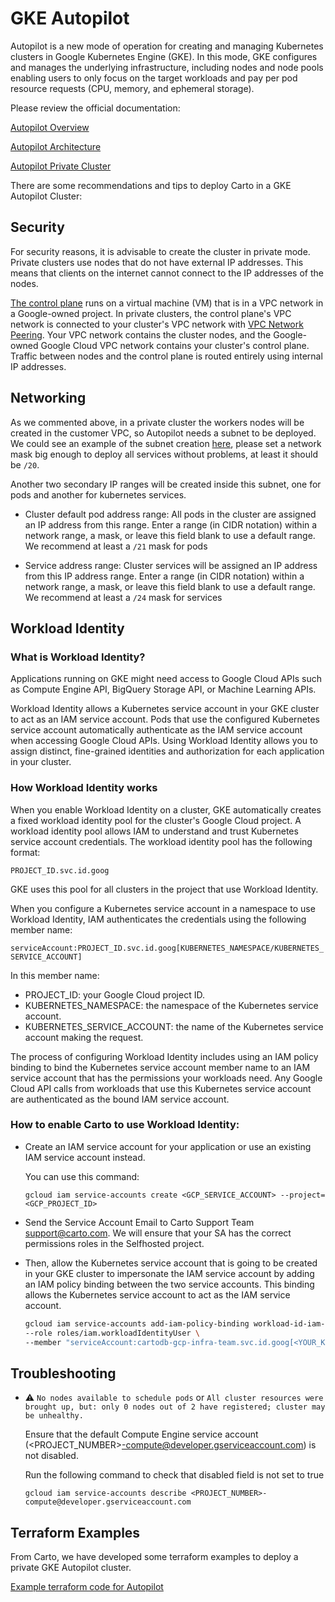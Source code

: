 # GKE Autopilot

Autopilot is a new mode of operation for creating and managing Kubernetes clusters in Google Kubernetes Engine (GKE). In this mode, GKE configures and manages the underlying infrastructure, including nodes and node pools enabling users to only focus on the target workloads and pay per pod resource requests (CPU, memory, and ephemeral storage).

Please review the official documentation:

[Autopilot Overview](https://cloud.google.com/kubernetes-engine/docs/concepts/autopilot-overview)

[Autopilot Architecture](https://cloud.google.com/kubernetes-engine/docs/concepts/autopilot-architecture)

[Autopilot Private Cluster](https://cloud.google.com/kubernetes-engine/docs/concepts/private-cluster-concept)

There are some recommendations and tips to deploy Carto in a GKE Autopilot Cluster:

## Security

For security reasons, it is advisable to create the cluster in private mode. Private clusters use nodes that do not have external IP addresses. This means that clients on the internet cannot connect to the IP addresses of the nodes.

[The control plane](https://cloud.google.com/kubernetes-engine/docs/concepts/private-cluster-concept#the_control_plane_in_private_clusters) runs on a virtual machine (VM) that is in a VPC network in a Google-owned project. In private clusters, the control plane's VPC network is connected to your cluster's VPC network with [VPC Network Peering](https://cloud.google.com/vpc/docs/vpc-peering). Your VPC network contains the cluster nodes, and the Google-owned Google Cloud VPC network contains your cluster's control plane. Traffic between nodes and the control plane is routed entirely using internal IP addresses.

## Networking

As we commented above, in a private cluster the workers nodes will be created in the customer VPC, so Autopilot needs a subnet to be deployed. We could see an example of the subnet creation [here](#terraform-examples), please set a network mask big enough to deploy all services without problems, at least it should be `/20`.

Another two secondary IP ranges will be created inside this subnet, one for pods and another for kubernetes services.

- Cluster default pod address range: All pods in the cluster are assigned an IP address from this range. Enter a range (in CIDR notation) within a network range, a mask, or leave this field blank to use a default range. We recommend at least a `/21` mask for pods

- Service address range: Cluster services will be assigned an IP address from this IP address range. Enter a range (in CIDR notation) within a network range, a mask, or leave this field blank to use a default range. We recommend at least a `/24` mask for services


## Workload Identity

### What is Workload Identity?
Applications running on GKE might need access to Google Cloud APIs such as Compute Engine API, BigQuery Storage API, or Machine Learning APIs.

Workload Identity allows a Kubernetes service account in your GKE cluster to act as an IAM service account. Pods that use the configured Kubernetes service account automatically authenticate as the IAM service account when accessing Google Cloud APIs. Using Workload Identity allows you to assign distinct, fine-grained identities and authorization for each application in your cluster.

### How Workload Identity works
When you enable Workload Identity on a cluster, GKE automatically creates a fixed workload identity pool for the cluster's Google Cloud project. A workload identity pool allows IAM to understand and trust Kubernetes service account credentials. The workload identity pool has the following format:

`PROJECT_ID.svc.id.goog`

GKE uses this pool for all clusters in the project that use Workload Identity.

When you configure a Kubernetes service account in a namespace to use Workload Identity, IAM authenticates the credentials using the following member name:

`serviceAccount:PROJECT_ID.svc.id.goog[KUBERNETES_NAMESPACE/KUBERNETES_SERVICE_ACCOUNT]`

In this member name:

- PROJECT_ID: your Google Cloud project ID.
- KUBERNETES_NAMESPACE: the namespace of the Kubernetes service account.
- KUBERNETES_SERVICE_ACCOUNT: the name of the Kubernetes service account making the request.

The process of configuring Workload Identity includes using an IAM policy binding to bind the Kubernetes service account member name to an IAM service account that has the permissions your workloads need. Any Google Cloud API calls from workloads that use this Kubernetes service account are authenticated as the bound IAM service account.

### How to enable Carto to use Workload Identity:

- Create an IAM service account for your application or use an existing IAM service account instead.

  You can use this command:

  `gcloud iam service-accounts create <GCP_SERVICE_ACCOUNT> --project=<GCP_PROJECT_ID>`

- Send the Service Account Email to Carto Support Team [support@carto.com](mailto:support@carto.com). We will ensure that your SA has the correct permissions roles in the Selfhosted project.

- Then, allow the Kubernetes service account that is going to be created in your GKE cluster to impersonate the IAM service account by adding an IAM policy binding between the two service accounts. This binding allows the Kubernetes service account to act as the IAM service account.

  ```bash
  gcloud iam service-accounts add-iam-policy-binding workload-id-iam-sa@cartodb-gcp-infra-team.iam.gserviceaccount.com \
  --role roles/iam.workloadIdentityUser \
  --member "serviceAccount:cartodb-gcp-infra-team.svc.id.goog[<YOUR_KUBERNETES_NAMESPACE>/carto-workload-identity]"
  ```


## Troubleshooting

- :warning: `No nodes available to schedule pods` or `All cluster resources were brought up, but: only 0 nodes out of 2 have registered; cluster may be unhealthy.`

  Ensure that the default Compute Engine service account (<PROJECT_NUMBER>-compute@developer.gserviceaccount.com) is not disabled.
  
  Run the following command to check that disabled field is not set to true
  
  `gcloud iam service-accounts describe <PROJECT_NUMBER>-compute@developer.gserviceaccount.com`

<!--
TODO: Add more things related to Troubleshooting
-->

## Terraform Examples

From Carto, we have developed some terraform examples to deploy a private GKE Autopilot cluster.

[Example terraform code for Autopilot](https://github.com/CartoDB/carto-selfhosted/blob/master/examples/terraform/gcp/gke-autopilot.tf)
